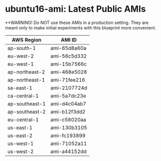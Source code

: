 # ubuntu16-ami: Latest Public AMIs

**WARNING! Do NOT use these AMIs in a production setting. They are meant only to make
    initial experiments with this blueprint more convenient.

| AWS Region | AMI ID |
| ---------- | ------ |
| ap-south-1 | ami-65d8a60a |
| eu-west-2 | ami-56c5d332 |
| eu-west-1 | ami-15b7566c |
| ap-northeast-2 | ami-468e5028 |
| ap-northeast-1 | ami-71fee216 |
| sa-east-1 | ami-2107724d |
| ca-central-1 | ami-5a7dc23e |
| ap-southeast-1 | ami-d4c04ab7 |
| ap-southeast-2 | ami-b12f3dd2 |
| eu-central-1 | ami-c58020aa |
| us-east-1 | ami-130b3105 |
| us-east-2 | ami-fc193899 |
| us-west-1 | ami-71052a11 |
| us-west-2 | ami-a44152dd |
